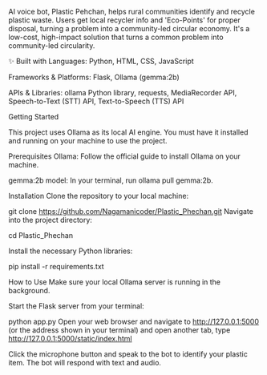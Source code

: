 AI voice bot, Plastic Pehchan, helps rural communities identify and recycle plastic waste. Users get local recycler info and 'Eco-Points' for proper disposal, turning a problem into a community-led circular economy. It's a low-cost, high-impact solution that turns a common problem into community-led circularity.

✨ Built with
Languages: Python, HTML, CSS, JavaScript

Frameworks & Platforms: Flask, Ollama (gemma:2b)

APIs & Libraries: ollama Python library, requests, MediaRecorder API, Speech-to-Text (STT) API, Text-to-Speech (TTS) API

 Getting Started
 
This project uses Ollama as its local AI engine. You must have it installed and running on your machine to use the project.

Prerequisites
Ollama: Follow the official guide to install Ollama on your machine.

gemma:2b model: In your terminal, run ollama pull gemma:2b.

Installation
Clone the repository to your local machine:

git clone https://github.com/Nagamanicoder/Plastic_Phechan.git
Navigate into the project directory:

cd Plastic_Phechan

Install the necessary Python libraries:

pip install -r requirements.txt

 How to Use
Make sure your local Ollama server is running in the background.

Start the Flask server from your terminal:

python app.py
Open your web browser and navigate to http://127.0.0.1:5000 (or the address shown in your terminal) and open another tab, type http://127.0.0.1:5000/static/index.html 

Click the microphone button and speak to the bot to identify your plastic item. The bot will respond with text and audio.
